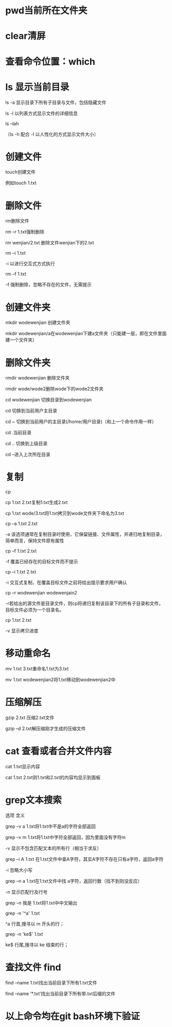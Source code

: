# pwd当前所在文件夹
# clear清屏
# 查看命令位置：which
# ls 显示当前目录
ls -a 显示目录下所有子目录与文件，包括隐藏文件

ls -l 以列表方式显示文件的详细信息

ls –lah 

（ls -h 配合 -l 以人性化的方式显示文件大小）




# 创建文件
touch创建文件

例如touch 1.txt

# 删除文件

rm删除文件

rm –r 1.txt强制删除

rm wenjian/2.txt 删除文件wenjian下的2.txt

rm –i 1.txt

-i 以进行交互式方式执行

rm –f 1.txt

-f 强制删除，忽略不存在的文件，无需提示



# 创建文件夹
mkdir wodewenjian 创建文件夹

mkdir wodewenjian/a在wodewenjian下建a文件夹（只能建一层，即在文件里面建一个文件夹）

# 删除文件夹
rmdir wodewenjian 删除文件夹

rmdir wode/wode2删除wode下的wode2文件夹

cd wodewenjian 切换目录到wodewenjian

cd 切换到当前用户主目录

cd ~ 切换到当前用户的主目录(/home/用户目录)（和上一个命令作用一样）

cd .当前目录

cd .. 切换到上级目录

cd –进入上次所在目录

# 复制
cp

cp 1.txt 2.txt复制1.txt生成2.txt

cp 1.txt wode/3.txt将1.txt拷贝到wode文件夹下命名为3.txt

cp –a 1.txt 2.txt

-a 该选项通常在复制目录时使用，它保留链接、文件属性，并递归地复制目录，简单而言，保持文件原有属性

cp –f 1.txt 2.txt

-f 覆盖已经存在的目标文件而不提示

cp –i 1.txt 2.txt

-i 交互式复制，在覆盖目标文件之前将给出提示要求用户确认

cp –r wodewenjian wodewenjain2

-r若给出的源文件是目录文件，则cp将递归复制该目录下的所有子目录和文件，目标文件必须为一个目录名。

cp 1.txt 2.txt

-v 显示拷贝进度


# 移动重命名
mv 1.txt 3.txt重命名1.txt为3.txt

mv 1.txt wodewenjian2将1.txt移动到wodewenjian2中

# 压缩解压
gzip 2.txt 压缩2.txt文件

gzip –d 2.txt解压缩刚才生成的压缩文件



# cat 查看或者合并文件内容
cat 1.txt显示内容

cat 1.txt 2.txt则1.txt和2.txt的内容均显示到面板


# grep文本搜索
选项 含义

grep –v a 1.txt将1.txt中不是a的字符全部返回

grep –v m 1.txt将1.txt中字符全部返回，因为里面没有字符m

-v 显示不包含匹配文本的所有行（相当于求反）

grep –i A 1.txt 在1.txt文件中查A字符，其实A字符不存在只有a字符，返回a字符

-i 忽略大小写

grep –n a 1.txt在1.txt文件中找 a字符，返回行数（找不到则没反应）

-n 显示匹配行及行号

grep –n 我是 1.txt将1.txt中中文输出

grep -n '^a' 1.txt

^a 行首,搜寻以 m 开头的行；

grep -n 'ke$' 1.txt

 ke$ 行尾,搜寻以 ke 结束的行；

# 查找文件 find
find –name 1.txt找出当前目录下所有1.txt文件

find –name ‘*.txt’找出当前目录下所有带.txt后缀的文件

# 以上命令均在git bash环境下验证
